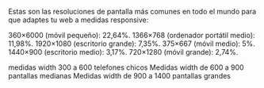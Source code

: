 Estas son las resoluciones de pantalla más comunes en todo el mundo para que adaptes tu web a medidas responsive:

360×6000 (móvil pequeño): 22,64%.
1366×768 (ordenador portátil medio): 11,98%.
1920×1080 (escritorio grande): 7,35%.
375×667 (móvil medio): 5%.
1440×900 (escritorio medio): 3,17%.
720×1280 (móvil grande): 2,74%.

medidas width 300 a 600 telefones chicos
Medidas width de 600 a 900 pantallas medianas
Medidas width de 900 a 1400 pantallas grandes

